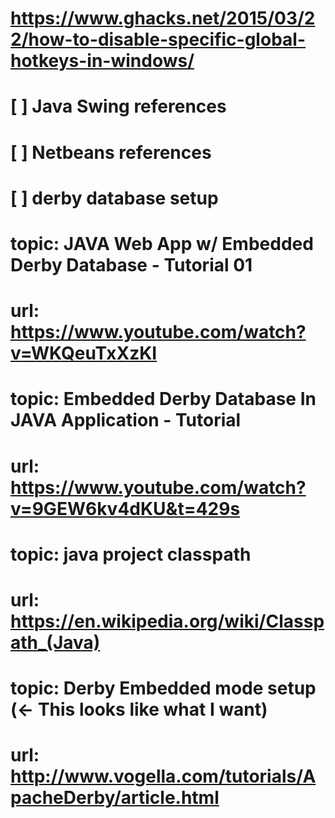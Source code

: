 # https://www.ghacks.net/2015/03/22/how-to-disable-specific-global-hotkeys-in-windows/
# [ ] Java Swing references
# [ ] Netbeans references
# [ ] derby database setup

# topic: JAVA Web App w/ Embedded Derby Database - Tutorial 01 
# url:   https://www.youtube.com/watch?v=WKQeuTxXzKI

# topic:  Embedded Derby Database In JAVA Application - Tutorial 
# url:    https://www.youtube.com/watch?v=9GEW6kv4dKU&t=429s

# topic:  java project classpath 
# url:    https://en.wikipedia.org/wiki/Classpath_(Java)

# topic:  Derby Embedded mode setup (<- This looks like what I want)
# url:    http://www.vogella.com/tutorials/ApacheDerby/article.html
